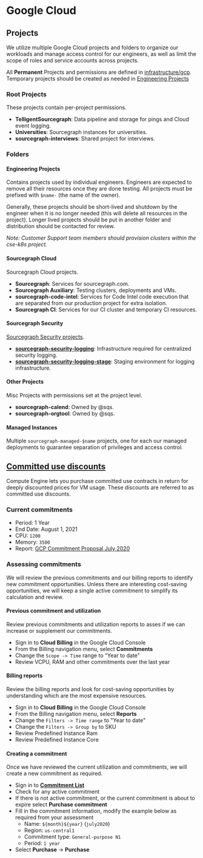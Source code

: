 # Google Cloud

## Projects

We utilize multiple Google Cloud projects and folders to organize our workloads and manage access control for our engineers, as well as limit the scope of roles and service accounts across projects.

All **Permanent** Projects and permissions are defined in [infrastructure/gcp](https://github.com/sourcegraph/infrastructure/tree/main/gcp).
Temporary projects should be created as needed in [Engineering Projects](#engineering-projects)

### Root Projects

These projects contain per-project permissions.

- **TelligentSourcegraph**: Data pipeline and storage for pings and Cloud event logging.
- **Universities**: Sourcegraph instances for universities.
- **sourcegraph-interviews**: Shared project for interviews.

### Folders

#### Engineering Projects

Contains projects used by individual engineers. Engineers are expected to remove all their resources once they are done testing. All projects must be prefixed with `$name-` (the name of the owner).

Generally, these projects should be short-lived and shutdown by the engineer when it is no longer needed (this will delete all resources in the project). Longer lived projects should be put in another folder and distribution should be contacted for review.

_Note: Customer Support team members should provision clusters within the cse-k8s project._

#### Sourcegraph Cloud

Sourcegraph Cloud projects.

- **Sourcegraph**: Services for sourcegraph.com.
- **Sourcegraph Auxiliary**: Testing clusters, deployments and VMs.
- **sourcegraph-code-intel**: Services for Code Intel code execution that are separated from our production project for extra isolation.
- **Sourcegraph CI**: Services for our CI cluster and temporary CI resources.

#### Sourcegraph Security

[Sourcegraph Security projects](../../cloud/security/infrastructure/index.md#projects).

- **[sourcegraph-security-logging](../../cloud/security/infrastructure/index.md#logging)**: Infrastructure required for centralized security logging.
- **[sourcegraph-security-logging-stage](../../cloud/security/infrastructure/index.md#logging-stage)**: Staging environment for logging infrastructure.

#### Other Projects

Misc Projects with permissions set at the project level.

- **sourcegraph-calend**: Owned by @sqs.
- **sourcegraph-orgtool**: Owned by @sqs.

#### Managed Instances

Multiple `sourcegraph-managed-$name` projects, one for each our managed deployments to guarantee separation of privileges and access control.

## [Committed use discounts](https://cloud.google.com/compute/docs/instances/signing-up-committed-use-discounts#how_committed_use_discounts_work)

Compute Engine lets you purchase committed use contracts in return for deeply discounted prices for VM usage. These discounts are referred to as committed use discounts.

### Current commitments

- Period: 1 Year
- End Date: August 1, 2021
- CPU: `1200`
- Memory: `3500`
- Report: [GCP Commitment Proposal July 2020](https://docs.google.com/document/d/1G_p8eiWqmRmnrgA0U-lcJHfKQhAQTGr5ROuLoNeQ59s)

### Assessing commitments

We will review the previous commitments and our billing reports to identify new commitment opportunities. Unless there are interesting cost-saving opportunities, we will keep a single active commitment to simplify its calculation and review.

#### Previous commitment and utilization

Review previous commitments and utilization reports to asses if we can increase or supplement our commitments.

- Sign in to **Cloud Billing** in the Google Cloud Console
- From the Billing navigation menu, select **Commitments**
- Change the `Scope -> Time` range to "Year to date"
- Review VCPU, RAM and other commitments over the last year

#### Billing reports

Review the billing reports and look for cost-saving opportunities by understanding which are the most expensive resources.

- Sign in to **Cloud Billing** in the Google Cloud Console
- From the Billing navigation menu, select **Reports**
- Change the `Filters -> Time range` to "Year to date"
- Change the `Filters -> Group by` to SKU
- Review Predefined Instance Ram
- Review Predefined Instance Core

#### Creating a commitment

Once we have reviewed the current utilization and commitments, we will create a new commitment as required.

- Sign in to **[Commitment List](https://console.cloud.google.com/compute/commitments)**
- Check for any active commitment
- If there is not active commitment, or the current commitment is about to expire select **Purchase commitment**
- Fill in the commitment information, modify the example below as required from your assessment
  - Name: `${month}${year}` (`july2020`)
  - Region: `us-central1`
  - Commitment type: `General-purpose N1`
  - Period: `1 year`
- Select **Purchase** -> **Purchase**
